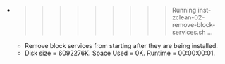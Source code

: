 * >>>>>>>>> Running inst-zclean-02-remove-block-services.sh ...
  * Remove block services from starting after they are being installed.
  * Disk size = 6092276K. Space Used = 0K. Runtime = 00:00:00:01.
